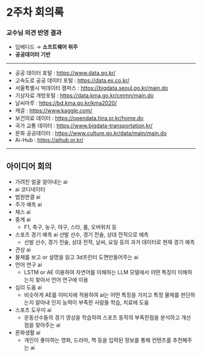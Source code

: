 # 2주차 회의록

### 교수님 의견 반영 결과

- 임베디드 → **소프트웨어 위주**
- **공공데이터 기반**

---

- 공공 데이터 포털 : https://www.data.go.kr/
- 고속도로 공공 데이터 포털 : https://data.ex.co.kr/
- 서울특별시 빅데이터 캠퍼스 : https://bigdata.seoul.go.kr/main.do
- 기상자료 개방포털 : https://data.kma.go.kr/cmmn/main.do
- 날씨마루 : https://bd.kma.go.kr/kma2020/
- 캐글 : https://www.kaggle.com/
- 보건의료 데이터 : https://opendata.hira.or.kr/home.do
- 국가 교통 데이터 : https://www.bigdata-transportation.kr/
- 문화 공공데이터 : https://www.culture.go.kr/data/main/main.do
- Ai-Hub : https://aihub.or.kr/

---

## 아이디어 회의

- 가려진 얼굴 알아내는 ai
- ai 코디네이터
- 법원판결 ai
- 주가 예측 ai
- 체스 ai
- 중계 ai
  - F1, 축구, 농구, 야구, 스타, 롤, 오버위치 등
- 스포츠 경기 예측 ai
  선발 선수, 경기 전술, 상대 전적으로 예측
  - 선발 선수, 경기 전술, 상대 전적, 날씨, 요일 등의 과거 데이터로 현재 경기 예측
- 관상 ai
- 물체를 보고 or 설명을 읽고 3d프린터 도면만들어주는 ai
- 언어 연구 ai
  - LSTM or AE 이용하여 자연어를 이해하는 LLM 모델에서 어떤 특징이 이해하는지 찾아서 언어 연구에 이용
- 심리 도움 ai
  - 비슷하게 AE를 이미지에 적용하여 ai는 어떤 특징을 가지고 특정 물체를 판단하는지 알아내 인지 능력이 부족한 사람들 학습, 치료에 도움
- 스포츠 도우미 ai
  - 운동선수들의 경기 영상을 학습하여 스포츠 동작의 부족한점을 분석하고 개선점을 찾아주는 ai
- 문화생활 ai
  - 개인이 좋아하는 영화, 드라마, 책 등을 입력된 정보를 통해 컨텐츠를 추천해주는 ai